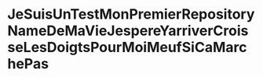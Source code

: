 # JeSuisUnTestMonPremierRepositoryNameDeMaVieJespereYarriverCroisseLesDoigtsPourMoiMeufSiCaMarchePas